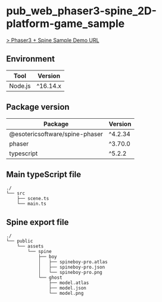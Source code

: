 # pub_web_phaser3-spine_2D-platform-game_sample

[> Phaser3 + Spine Sample Demo URL](https://t-tonyo-maru.github.io/pub_web_phaser3-spine_2D-platform-game_sample/)

## Environment

| Tool    | Version  |
| ------- | -------- |
| Node.js | ^16.14.x |

## Package version

| Package                        | Version |
| ------------------------------ | ------- |
| @esotericsoftware/spine-phaser | ^4.2.34 |
| phaser                         | ^3.70.0 |
| typescript                     | ^5.2.2  |

## Main typeScript file

```
./
└── src
    ├── scene.ts
    └── main.ts
```

## Spine export file

```
./
└── public
    └── assets
        └── spine
            ├── boy
            │   ├── spineboy-pro.atlas
            │   ├── spineboy-pro.json
            │   └── spineboy-pro.png
            └── ghost
                ├── model.atlas
                ├── model.json
                └── model.png
```
